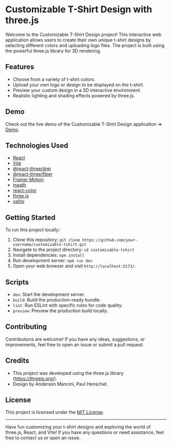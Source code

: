 # Customizable T-Shirt Design with three.js

Welcome to the Customizable T-Shirt Design project! This interactive web application allows users to create their own unique t-shirt designs by selecting different colors and uploading logo files. The project is built using the powerful three.js library for 3D rendering.

## Features

- Choose from a variety of t-shirt colors.
- Upload your own logo or design to be displayed on the t-shirt.
- Preview your custom design in a 3D interactive environment.
- Realistic lighting and shading effects powered by three.js.

## Demo

Check out the live demo of the Customizable T-Shirt Design application => [Demo](https://threejs-t-shirt.vercel.app/).

## Technologies Used

- [React](https://reactjs.org/)
- [Vite](https://vitejs.dev/)
- [@react-three/drei](https://github.com/pmndrs/drei)
- [@react-three/fiber](https://github.com/pmndrs/react-three-fiber)
- [Framer Motion](https://www.framer.com/motion/)
- [maath](https://github.com/gre/gl-matrix)
- [react-color](https://casesandberg.github.io/react-color/)
- [three.js](https://threejs.org/)
- [valtio](https://github.com/pmndrs/valtio)

## Getting Started

To run this project locally:

1. Clone this repository: `git clone https://github.com/your-username/customizable-tshirt.git`
2. Navigate to the project directory: `cd customizable-tshirt`
3. Install dependencies: `npm install`
4. Run development server: `npm run dev`
5. Open your web browser and visit `http://localhost:5173/`.

## Scripts

- `dev`: Start the development server.
- `build`: Build the production-ready bundle.
- `lint`: Run ESLint with specific rules for code quality.
- `preview`: Preview the production build locally.

## Contributing

Contributions are welcome! If you have any ideas, suggestions, or improvements, feel free to open an issue or submit a pull request.

## Credits

- This project was developed using the three.js library (https://threejs.org/).
- Design by Anderson Mancini, Paul Henschel.

## License

This project is licensed under the [MIT License](LICENSE).

---

Have fun customizing your t-shirt designs and exploring the world of three.js, React, and Vite! If you have any questions or need assistance, feel free to contact us or open an issue.
